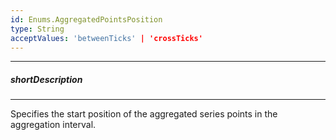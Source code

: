 ```yaml
---
id: Enums.AggregatedPointsPosition
type: String
acceptValues: 'betweenTicks' | 'crossTicks'
---
```

---
##### shortDescription
<!-- Description goes here -->

---
<!-- Description goes here -->
Specifies the start position of the aggregated series points in the aggregation interval.